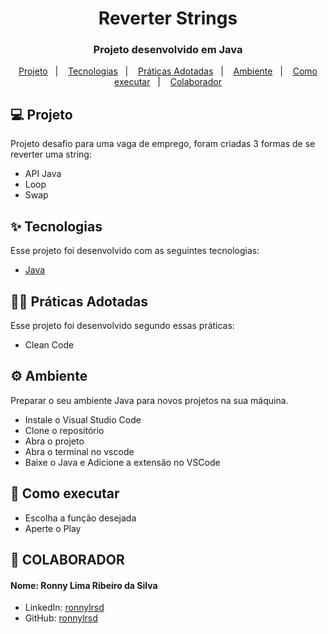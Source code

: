 <h1 align="center">Reverter Strings</h1>

<h3 align="center">Projeto desenvolvido em Java</h3>
<p align="center">
  <a href="#-projeto">Projeto</a>&nbsp;&nbsp;&nbsp;|&nbsp;&nbsp;&nbsp;
  <a href="#-tecnologias">Tecnologias</a>&nbsp;&nbsp;&nbsp;|&nbsp;&nbsp;&nbsp;
  <a href="#-praticas-adotadas">Práticas Adotadas</a>&nbsp;&nbsp;&nbsp;|&nbsp;&nbsp;&nbsp;
  <a href="#-ambiente">Ambiente</a>&nbsp;&nbsp;&nbsp;|&nbsp;&nbsp;&nbsp;
  <a href="#-como-executar">Como executar</a>&nbsp;&nbsp;&nbsp;|&nbsp;&nbsp;&nbsp;
  <a href="#-colaboradores">Colaborador</a>
</p>

## 💻 Projeto

Projeto desafio para uma vaga de emprego, foram criadas 3 formas de se reverter uma string:
- API Java
- Loop
- Swap

## ✨ Tecnologias

Esse projeto foi desenvolvido com as seguintes tecnologias:

- [Java](https://dev.java/learn/getting-started/)

## 👨‍🏫 Práticas Adotadas

Esse projeto foi desenvolvido segundo essas práticas:

- Clean Code

## ⚙️ Ambiente
Preparar o seu ambiente Java para novos projetos na sua máquina.

- Instale o Visual Studio Code
- Clone o repositório
- Abra o projeto
- Abra o terminal no vscode
- Baixe o Java e Adicione a extensão no VSCode

## 🚀 Como executar

- Escolha a função desejada
- Aperte o Play

## 👷 COLABORADOR

#### Nome: Ronny Lima Ribeiro da Silva
- LinkedIn: [ronnylrsd](https://www.linkedin.com/in/ronnylrsd/)
- GitHub: [ronnylrsd](https://github.com/ronnylrsd)



